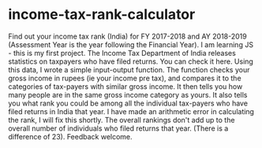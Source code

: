 # income-tax-rank-calculator
Find out your income tax rank (India) for FY 2017-2018 and AY 2018-2019 (Assessment Year is the year following the Financial Year).
I am learning JS - this is my first project.
The Income Tax Department of India releases statistics on taxpayers who have filed returns. You can check it here. 
Using this data, I wrote a simple input-output function.
The function checks your gross income in rupees (ie your income pre tax), and compares it to the categories of tax-payers with similar gross income. It then tells you how many people are in the same gross income category as yours. It also tells you what rank you could be among all the individual tax-payers who have filed returns in India that year. 
I have made an arithmetic error in calculating the rank, I will fix this shortly. The overall rankings don't add up to the overall number of individuals who filed returns that year. (There is a difference of 23).
Feedback welcome.
